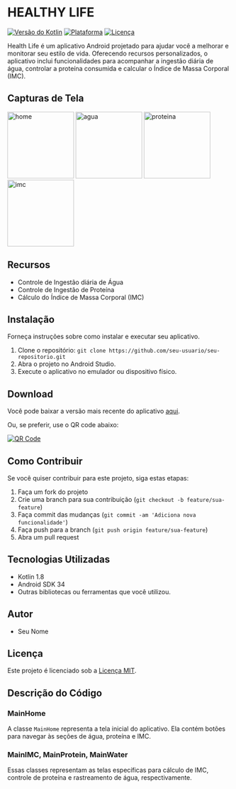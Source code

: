 # HEALTHY LIFE

[![Versão do Kotlin](https://img.shields.io/badge/Kotlin-1.8-blue.svg)](https://kotlinlang.org/)
[![Plataforma](https://img.shields.io/badge/Plataforma-Android-brightgreen.svg)](https://www.android.com/)
[![Licença](https://img.shields.io/badge/Licença-MIT-green.svg)](LICENSE)

Health Life é um aplicativo Android projetado para ajudar você a melhorar e monitorar seu estilo de vida. Oferecendo recursos personalizados, o aplicativo inclui funcionalidades para acompanhar a ingestão diária de água, controlar a proteína consumida e calcular o Índice de Massa Corporal (IMC).


## Capturas de Tela

<img src="https://github.com/ArthurFerrazz/Healthy-life/assets/111258580/b673f41d-74ff-4a30-8a47-32d4d33abe27" width="150" alt="home">
<img src="https://github.com/ArthurFerrazz/Healthy-life/assets/111258580/ab3ad156-c806-4350-a903-39187ec36c73" width="150" alt="agua">
<img src="https://github.com/ArthurFerrazz/Healthy-life/assets/111258580/52219954-fb81-4710-a28f-b2abdc0bb00e" width="150" alt="proteina">
<img src="https://github.com/ArthurFerrazz/Healthy-life/assets/111258580/7f1aadc0-0716-4485-873b-ca900fb3527d" width="150" alt="imc">


## Recursos

- Controle de Ingestão diária de Água
- Controle de Ingestão de Proteína
- Cálculo do Índice de Massa Corporal (IMC)


## Instalação

Forneça instruções sobre como instalar e executar seu aplicativo. 

1. Clone o repositório: `git clone https://github.com/seu-usuario/seu-repositorio.git`
2. Abra o projeto no Android Studio.
3. Execute o aplicativo no emulador ou dispositivo físico.


## Download

Você pode baixar a versão mais recente do aplicativo [aqui](https://github.com/seu-usuario/seu-repositorio/raw/main/caminho-para-o-apk/seu-app.apk).

Ou, se preferir, use o QR code abaixo:

[![QR Code](link-para-o-seu-qr-code)](https://github.com/seu-usuario/seu-repositorio/raw/main/caminho-para-o-apk/seu-app.apk)


## Como Contribuir

Se você quiser contribuir para este projeto, siga estas etapas:

1. Faça um fork do projeto
2. Crie uma branch para sua contribuição (`git checkout -b feature/sua-feature`)
3. Faça commit das mudanças (`git commit -am 'Adiciona nova funcionalidade'`)
4. Faça push para a branch (`git push origin feature/sua-feature`)
5. Abra um pull request


## Tecnologias Utilizadas

- Kotlin 1.8
- Android SDK 34
- Outras bibliotecas ou ferramentas que você utilizou.


## Autor

- Seu Nome


## Licença

Este projeto é licenciado sob a [Licença MIT](LICENSE).


## Descrição do Código

### MainHome

A classe `MainHome` representa a tela inicial do aplicativo. Ela contém botões para navegar às seções de água, proteína e IMC.

### MainIMC, MainProtein, MainWater

Essas classes representam as telas específicas para cálculo de IMC, controle de proteína e rastreamento de água, respectivamente.

